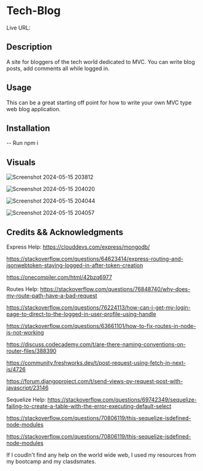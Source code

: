 # Tech-Blog
Live URL: 


## Description
A site for bloggers of the tech world dedicated to MVC. You can write blog posts, add comments all while logged in. 

## Usage
This can be a great starting off point for how to write your own MVC type web blog application.

## Installation
-- Run npm i 

## Visuals

![Screenshot 2024-05-15 203812](https://github.com/HaleighElkins/Tech-Blog/assets/152942336/3bd9aac3-63fe-4bb3-b0f2-bb52056dc0bc)

![Screenshot 2024-05-15 204020](https://github.com/HaleighElkins/Tech-Blog/assets/152942336/4de3e709-2c45-4663-911a-1eb4bddf835f)

![Screenshot 2024-05-15 204044](https://github.com/HaleighElkins/Tech-Blog/assets/152942336/8e586f1d-89b8-436e-9deb-4e9784c3c638)

![Screenshot 2024-05-15 204057](https://github.com/HaleighElkins/Tech-Blog/assets/152942336/e6702146-9168-4779-ac44-b50558537fbd)



## Credits && Acknowledgments


Express Help: 
https://clouddevs.com/express/mongodb/ 

https://stackoverflow.com/questions/64623414/express-routing-and-jsonwebtoken-staying-logged-in-after-token-creation

https://onecompiler.com/html/42bzq6977

Routes Help: 
https://stackoverflow.com/questions/76848740/why-does-my-route-path-have-a-bad-request

https://stackoverflow.com/questions/76224113/how-can-i-get-my-login-page-to-direct-to-the-logged-in-user-profile-using-handle

https://stackoverflow.com/questions/63661101/how-to-fix-routes-in-node-js-not-working

https://discuss.codecademy.com/t/are-there-naming-conventions-on-router-files/388390

https://community.freshworks.dev/t/post-request-using-fetch-in-next-js/4726

https://forum.djangoproject.com/t/send-views-py-request-post-with-javascript/23146

Sequelize Help: 
https://stackoverflow.com/questions/69742349/sequelize-failing-to-create-a-table-with-the-error-executing-default-select

https://stackoverflow.com/questions/70806119/this-sequelize-isdefined-node-modules

https://stackoverflow.com/questions/70806119/this-sequelize-isdefined-node-modules

If I coudln't find any help on the world wide web, I used my resources from my bootcamp and my clasdsmates. 

